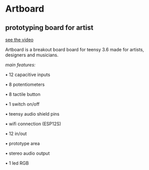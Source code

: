 
#   **Artboard**
##   **prototyping board for artist**
[see the video](https://www.youtube.com/watch?v=JZZfKKglsCU&feature=youtu.be)

Artboard is a breakout board board for teensy 3.6 made for artists, designers and musicians.



*main features:*


• 12 capacitive inputs

• 8 potentiometers

• 8 tactile button

• 1 switch on/off

• teensy audio shield pins

• wifi connection (ESP12S)

• 12 in/out 

• prototype area 

• stereo audio output 

• 1 led RGB
 
